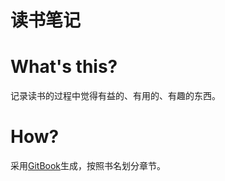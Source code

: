读书笔记
=======

# What's this?
记录读书的过程中觉得有益的、有用的、有趣的东西。

# How?
采用[GitBook](https://www.gitbook.com/)生成，按照书名划分章节。
